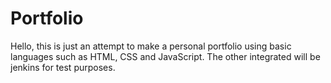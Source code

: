 # Portfolio
Hello, this is just an attempt to make a personal portfolio using basic languages such as HTML, CSS and JavaScript. The other integrated will be jenkins for test purposes.
